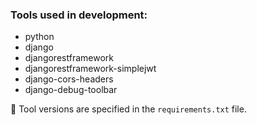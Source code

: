 ### Tools used in development:
- python
- django
- djangorestframework
- djangorestframework-simplejwt
- django-cors-headers
- django-debug-toolbar

:memo: Tool versions are specified in the `requirements.txt` file.
